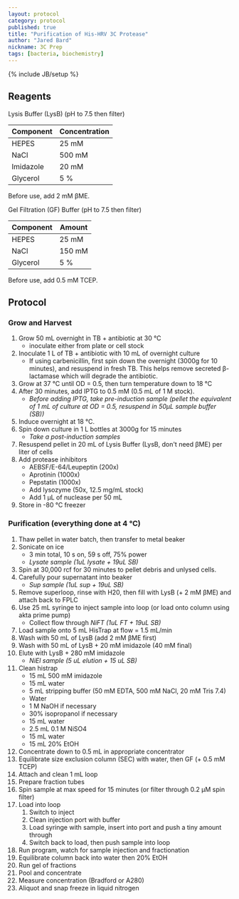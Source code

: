 ```yaml
---
layout: protocol
category: protocol
published: true
title: "Purification of His-HRV 3C Protease"
author: "Jared Bard"
nickname: 3C Prep
tags: [bacteria, biochemistry]
---
```

{% include JB/setup %}

## Reagents
Lysis Buffer (LysB) (pH to 7.5 then filter)

| Component | Concentration |
| --------- | ------------- |
| HEPES     | 25 mM         |
| NaCl      | 500 mM        |
| Imidazole | 20 mM         |
| Glycerol  | 5 %           |
Before use, add 2 mM βME.

Gel Filtration (GF) Buffer (pH to 7.5 then filter)

| Component | Amount |
| --------- | ------ |
| HEPES     | 25 mM  |
| NaCl      | 150 mM |
| Glycerol  | 5 %    |

Before use, add 0.5 mM TCEP.

## Protocol
### Grow and Harvest
1. Grow 50 mL overnight in TB + antibiotic at 30 °C
    - inoculate either from plate or cell stock
2. Inoculate 1 L of TB + antibiotic with 10 mL of overnight culture
    - If using carbenicillin, first spin down the overnight (3000g for 10 minutes), and resuspend in fresh TB. This helps remove secreted β-lactamase which will degrade the antibiotic.
3. Grow at 37 °C until OD = 0.5, then turn temperature down to 18 °C
4. After 30 minutes, add IPTG to 0.5 mM (0.5 mL of 1 M stock).
    - _Before adding IPTG, take pre-induction sample (pellet the equivalent of 1 mL of culture at OD = 0.5, resuspend in 50µL sample buffer (SB))_
5. Induce overnight at 18 °C.
6. Spin down culture in 1 L bottles at 3000g for 15 minutes
    - _Take a post-induction samples_
7. Resuspend pellet in 20 mL of Lysis Buffer (LysB, don't need βME) per liter of cells
8. Add protease inhibitors
    - AEBSF/E-64/Leupeptin (200x)
    - Aprotinin (1000x)
    - Pepstatin (1000x)
    - Add lysozyme (50x, 12.5 mg/mL stock)
    - Add 1 µL of nuclease per 50 mL
9. Store in -80 °C freezer

### Purification (everything done at 4 °C)
1. Thaw pellet in water batch, then transfer to metal beaker
2. Sonicate on ice
    - 3 min total, 10 s on, 59 s off, 75% power
    - _Lysate sample (1uL lysate + 19uL SB)_
3. Spin at 30,000 rcf for 30 minutes to pellet debris and unlysed cells.
4. Carefully pour supernatant into beaker
    - _Sup sample (1uL sup + 19uL SB)_
5. Remove superloop, rinse with H20, then fill with LysB (+ 2 mM βME) and attach back to FPLC
6. Use 25 mL syringe to inject sample into loop (or load onto column using akta prime pump)
    - Collect flow through _NiFT (1uL FT + 19uL SB)_
7. Load sample onto 5 mL HisTrap at flow = 1.5 mL/min
8. Wash with 50 mL of LysB (add 2 mM βME first)
9. Wash with 50 mL of LysB + 20 mM imidazole (40 mM final)
10. Elute with LysB + 280 mM imidazole
    - _NiEl sample (5 uL elution + 15 uL SB)_
11. Clean histrap
    - 15 mL 500 mM imidazole
    - 15 mL water
    - 5 mL stripping buffer (50 mM EDTA, 500 mM NaCl, 20 mM Tris 7.4)
    - Water
    - 1 M NaOH if necessary
    - 30% isopropanol if necessary
    - 15 mL water
    - 2.5 mL 0.1 M NiSO4
    - 15 mL water
    - 15 mL 20% EtOH
11. Concentrate down to 0.5 mL in appropriate concentrator
12. Equilibrate size exclusion column (SEC) with water, then GF (+ 0.5 mM TCEP)
13. Attach and clean 1 mL loop
14. Prepare fraction tubes
15. Spin sample at max speed for 15 minutes (or filter through 0.2 µM spin filter)
16. Load into loop
    1. Switch to inject
    2. Clean injection port with buffer
    3. Load syringe with sample, insert into port and push a tiny amount through
    4. Switch back to load, then push sample into loop
17. Run program, watch for sample injection and fractionation
18. Equilibrate column back into water then 20% EtOH
19. Run gel of fractions
20. Pool and concentrate
21. Measure concentration (Bradford or A280)
22. Aliquot and snap freeze in liquid nitrogen

